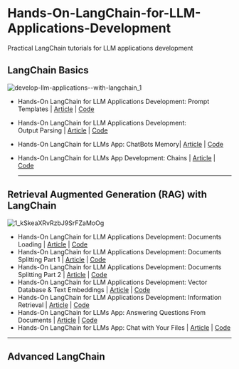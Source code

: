 # Hands-On-LangChain-for-LLM-Applications-Development
Practical LangChain tutorials for LLM applications development 

## LangChain Basics ##
![develop-llm-applications--with-langchain_1](https://github.com/youssefHosni/Hands-On-LangChain-for-LLM-Applications-Development/assets/72076328/2b396f34-552b-43ea-a3f6-3646644d56e2)

* Hands-On LangChain for LLM Applications Development: Prompt Templates | [Article](https://open.substack.com/pub/youssefh/p/hands-on-langchain-for-llm-applications-5d9?r=1sqbmi&utm_campaign=post&utm_medium=web) | [Code]()
* Hands-On LangChain for LLM Applications Development: Output Parsing | [Article](https://open.substack.com/pub/youssefh/p/hands-on-langchain-for-llm-applications-6dc?r=1sqbmi&utm_campaign=post&utm_medium=web) | [Code]()
* Hands-On LangChain for LLMs App: ChatBots Memory| [Article](https://open.substack.com/pub/youssefh/p/hands-on-langchain-for-llms-app-chatbots?r=1sqbmi&utm_campaign=post&utm_medium=web) | [Code]()
* Hands-On LangChain for LLMs App Development: Chains | [Article](https://open.substack.com/pub/youssefh/p/understanding-langchain-chains-for?r=1sqbmi&utm_campaign=post&utm_medium=web) | [Code]()

  --------------------------------------------------------

## Retrieval Augmented Generation (RAG) with LangChain ##
![1_kSkeaXRvRzbJ9SrFZaMoOg](https://github.com/youssefHosni/Hands-On-LangChain-for-LLM-Applications-Development/assets/72076328/e0d38c15-7375-4526-9a5e-4ff383c76718)

* Hands-On LangChain for LLM Applications Development: Documents Loading | [Article](https://open.substack.com/pub/youssefh/p/hands-on-langchain-for-llm-applications?r=1sqbmi&utm_campaign=post&utm_medium=web) | [Code]()
* Hands-On LangChain for LLM Applications Development: Documents Splitting Part 1 | [Article](https://open.substack.com/pub/youssefh/p/hands-on-langchain-for-llm-applications-2d6?r=1sqbmi&utm_campaign=post&utm_medium=web) | [Code]()
* Hands-On LangChain for LLM Applications Development: Documents Splitting Part 2 | [Article](https://open.substack.com/pub/youssefh/p/hands-on-langchain-for-llm-applications-96e?r=1sqbmi&utm_campaign=post&utm_medium=web) | [Code]()
* Hands-On LangChain for LLM Applications Development: Vector Database & Text Embeddings | [Article](https://open.substack.com/pub/youssefh/p/hands-on-langchain-for-llm-applications-943?r=1sqbmi&utm_campaign=post&utm_medium=web) | [Code]()
* Hands-On LangChain for LLM Applications Development: Information Retrieval | [Article](https://open.substack.com/pub/youssefh/p/hands-on-langchain-for-llm-applications-5fe?r=1sqbmi&utm_campaign=post&utm_medium=web) | [Code]()
* Hands-On LangChain for LLMs App: Answering Questions From Documents | [Article](https://open.substack.com/pub/youssefh/p/hands-on-langchain-for-llms-app-answering?r=1sqbmi&utm_campaign=post&utm_medium=web) | [Code]() 
* Hands-On LangChain for LLMs App: Chat with Your Files | [Article](https://open.substack.com/pub/youssefh/p/hands-on-langchain-for-llms-app-chat?r=1sqbmi&utm_campaign=post&utm_medium=web) | [Code]()
---------------------------------------------------------

## Advanced LangChain ##


